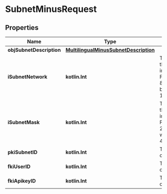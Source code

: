 
# SubnetMinusRequest

## Properties
Name | Type | Description | Notes
------------ | ------------- | ------------- | -------------
**objSubnetDescription** | [**MultilingualMinusSubnetDescription**](MultilingualMinusSubnetDescription.md) |  | 
**iSubnetNetwork** | **kotlin.Int** | The network of the Subnet in integer form. For example 8.8.8.0 would be 134744064 | 
**iSubnetMask** | **kotlin.Int** | The mask of the Subnet  in integer form. For example 255.255.255.0 would be 4294967040 | 
**pkiSubnetID** | **kotlin.Int** | The unique ID of the Subnet |  [optional]
**fkiUserID** | **kotlin.Int** | The unique ID of the User |  [optional]
**fkiApikeyID** | **kotlin.Int** | The unique ID of the Apikey |  [optional]




